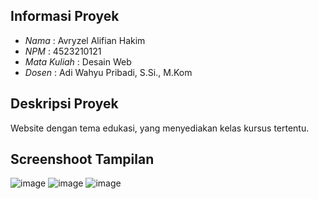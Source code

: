 ## Informasi Proyek

- *Nama*  : Avryzel Alifian Hakim
- *NPM*   : 4523210121
- *Mata Kuliah* : Desain Web
- *Dosen* : Adi Wahyu Pribadi, S.Si., M.Kom

## Deskripsi Proyek
Website dengan tema edukasi, yang menyediakan kelas kursus tertentu.

## Screenshoot Tampilan
![image](https://github.com/user-attachments/assets/2ab6e2cb-92f3-4b0c-a133-fab27fb69a86)
![image](https://github.com/user-attachments/assets/a70eea30-3a53-47f8-bf8a-b163a087114c)
![image](https://github.com/user-attachments/assets/eeb65a28-8cf3-4920-8ef6-68281fa09b7e)

